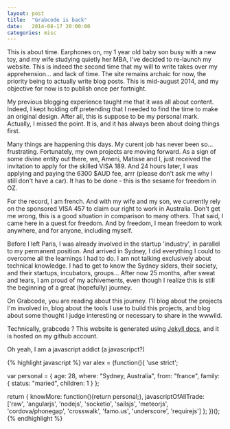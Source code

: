 ```yaml
---
layout: post
title:  "Grabcode is back"
date:   2014-08-17 20:00:00
categories: misc
---
```


This is about time. Earphones on, my 1 year old baby son busy with a new toy, and my wife studying quietly her MBA, I've decided to re-launch my website. This is indeed the second time that my will to write takes over my apprehension... and lack of time. The site remains archaic for now, the priority being to actually write blog posts. This is mid-august 2014, and my objective for now is to publish once per fortnight.

My previous blogging experience taught me that it was all about content. Indeed, I kept holding off pretending that I needed to find the time to make an original design. After all, this is suppose to be my personal mark. Actually, I missed the point. It is, and it has always been about doing things first.

Many things are happening this days. My curent job has never been so... frustrating. Fortunately, my own projects are moving forward. As a sign of some divine entity out there, we, Ameni, Matisse and I, just received the invitation to apply for the skilled VISA 189. And 24 hours later, I was applying and paying the 6300 $AUD fee, arrr (please don't ask me why I still don't have a car). It has to be done - this is the sesame for freedom in OZ.

For the record, I am french. And with my wife and my son, we currently rely on the sponsored VISA 457 to claim our right to work in Australia. Don't get me wrong, this is a good situation in comparison to many others. That said, I came here in a quest for freedom. And by freedom, I mean freedom to work anywhere, and for anyone, including myself.

Before I left Paris, I was already involved in the startup 'industry', in parallel to my permanent position. And arrived in Sydney, I did everything I could to overcome all the learnings I had to do. I am not talking exclusively about technical knowledge. I had to get to know the Sydney siders, their society, and their startups, incubators, groups... After now 25 months, after sweat and tears, I am proud of my achivements, even though I realize this is still the beginning of a great (hopefully) journey.

On Grabcode, you are reading about this journey. I'll blog about the projects I'm involved in, blog about the tools I use to build this projects, and blog about some thought I judge interesting or necessary to share in the wwwild.


Technically, grabcode ?
This website is generated using [Jekyll docs][jekyll], and it is hosted on my github account.


Oh yeah, I am a javascript addict (a javascripct?)

{% highlight javascript %}
var alex = (function(){
  'use strict';

  var personal = {
    age: 28,
    where: "Sydney, Australia",
    from: "france",
    family: {
      status: "maried",
      children: 1
    }
  };

  return {
    knowMore: function(){return personal;},
    javascriptOfAllTrade: ['raw', 'angularjs', 'nodejs', 'socketio', 'sailsjs', 'meteorjs', 'cordova/phonegap', 'crosswalk', 'famo.us', 'underscore', 'requirejs']
  };
})();
{% endhighlight %}


[jekyll]:    http://jekyllrb.com
